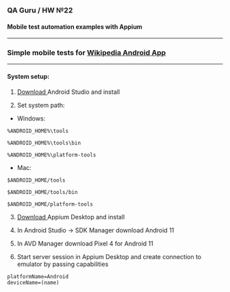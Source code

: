 ### QA Guru / HW №22
#### Mobile test automation examples with Appium
___

### Simple mobile tests for [Wikipedia Android App](https://www.wikipedia.org/)

<!--
## :hammer_and_wrench: Project stack

<code><img height="50" title="Java" src="https://github.com/Lena-Sazh/Lena-Sazh/blob/main/src/test/resources/logo/Java.svg"></code>
<code><img height="50" title="JUnit 5" src="https://github.com/Lena-Sazh/Lena-Sazh/blob/main/src/test/resources/logo/JUnit5.svg"></code>
<code><img height="50" title="Gradle" src="https://github.com/Lena-Sazh/Lena-Sazh/blob/main/src/test/resources/logo/Gradle.svg"></code>
<code><img height="50" title="Rest-Assured" src="https://github.com/Lena-Sazh/Lena-Sazh/blob/main/src/test/resources/logo/Rest-Assured.svg"></code>
<code><img height="50" title="Allure Report" src="https://github.com/Lena-Sazh/Lena-Sazh/blob/main/src/test/resources/logo/Allure_Report.svg"></code>
<code><img height="50" title="Rest-Assured" src="https://github.com/Lena-Sazh/Lena-Sazh/blob/main/src/test/resources/logo/Browserstack.svg"></code>
<code><img height="50" title="Allure Report" src="https://github.com/Lena-Sazh/Lena-Sazh/blob/main/src/test/resources/logo/Appium.svg"></code>

___

### :heavy_check_mark: Implemented API tests
  
* **Requests:**
  - GET
  - POST
  - PUT
  - PATCH
  - DELETE

* **Responses:**
  - 200
  - 201
  - 204
  - 400
  - 404

 * **Demo Web Shop:**
   - Authorization
   - Addind item to cart with cookie

___

### :gear: Run in Terminal

```bash
gradle clean test
```
-->
___

#### System setup:

1. <a href="https://developer.android.com/studio">Download </a> Android Studio and install

2. Set system path:

* Windows:
```
%ANDROID_HOME%\tools

%ANDROID_HOME%\tools\bin

%ANDROID_HOME%\platform-tools
```

* Mac:
```
$ANDROID_HOME/tools

$ANDROID_HOME/tools/bin

$ANDROID_HOME/platform-tools
```

3. <a href="https://github.com/appium/appium-desktop">Download </a> Appium Desktop and install

4. In Android Studio -> SDK Manager download Android 11

5. In AVD Manager download Pixel 4 for Android 11

6. Start server session in Appium Desktop and create connection to emulator by passing capabilities
```
platformName=Android
deviceName=(name)
```
